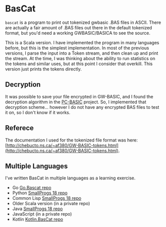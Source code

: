 # BasCat

`bascat` is a program to print out tokenized gwbasic .BAS files in ASCII.
There are actually a fair amount of .BAS files out there in the default tokenized
format, but you'd need a working GWBASIC/BASICA to see the source.

This is a Scala version.  I have implemented the program in many languages before, 
but this is the simplest implementation.  In most of the previous versions,
I parse the input into a Token stream, and then clean up and print the stream.
At the time, I was thinking about the ability to run statistics on the tokens
and similar uses, but at this point I consider that overkill. This version
just prints the tokens directly.

## Decryption

It was possible to save your file encrypted in GW-BASIC, and I found the
decryption
algorithm in the [PC-BASIC](http://sourceforge.net/p/pcbasic/wiki/Home/)
project. So,
I implemented that decryption scheme... however I do not have any
encrypted BAS files
to test it on, so I don't know if it works.

## Referece

The documentation I used for the tokenized file format was
here:
[http://chebucto.ns.ca/~af380/GW-BASIC-tokens.html](http://chebucto.ns.ca/~af380/GW-BASIC-tokens.html).

## Multiple Languages

I've written BasCat in multiple languages as a learning exercise.

 - Go [Go.Bascat repo](https://github.com/rwtodd/Go.Bascat)
 - Python [SmallProgs 18 repo](https://github.com/rwtodd/small\_programs\_2018)
 - Common Lisp [SmallProgs 18 repo](https://github.com/rwtodd/small\_programs\_2018)
 - Older Scala version (in a private repo)
 - Java [SmallProgs 18 repo](https://github.com/rwtodd/small\_programs\_2018)
 - JavaScript  (in a private repo)
 - Kotlin [Kotlin.BasCat repo](https://github.com/rwtodd/Kotlin.BasCat)

